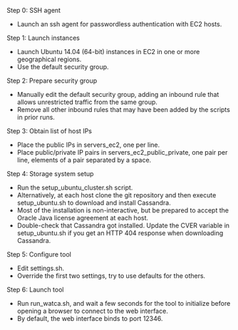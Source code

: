Step 0: SSH agent

- Launch an ssh agent for passwordless authentication with EC2 hosts.

Step 1: Launch instances

- Launch Ubuntu 14.04 (64-bit) instances in EC2 in one or more geographical regions.
- Use the default security group.

Step 2: Prepare security group

- Manually edit the default security group, adding an inbound rule that allows unrestricted traffic from the same group.
- Remove all other inbound rules that may have been added by the scripts in prior runs.

Step 3: Obtain list of host IPs

- Place the public IPs in servers_ec2, one per line.
- Place public/private IP pairs in servers_ec2_public_private, one pair per line, elements of a pair separated by a space.

Step 4: Storage system setup

- Run the setup_ubuntu_cluster.sh script.
- Alternatively, at each host clone the git repository and then execute setup_ubuntu.sh to download and install Cassandra.
- Most of the installation is non-interactive, but be prepared to accept the Oracle Java license agreement at each host.
- Double-check that Cassandra got installed.  Update the CVER variable in setup_ubuntu.sh if you get an HTTP 404 response when downloading Cassandra.

Step 5: Configure tool

- Edit settings.sh.
- Override the first two settings, try to use defaults for the others.

Step 6: Launch tool

- Run run_watca.sh, and wait a few seconds for the tool to initialize before opening a browser to connect to the web interface.
- By default, the web interface binds to port 12346.
